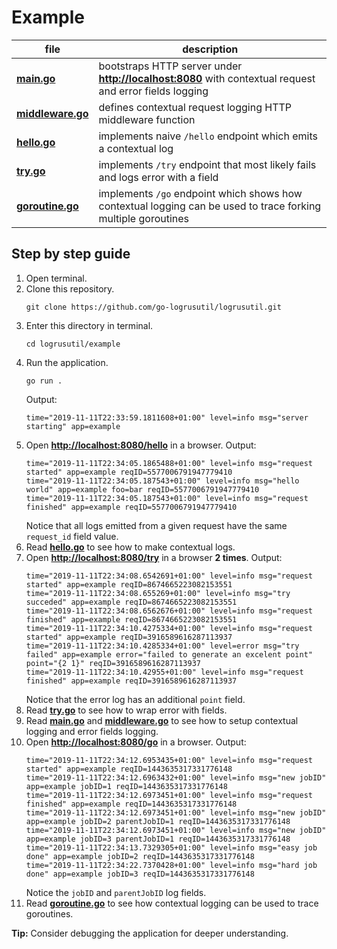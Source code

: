 # Example

| file | description |
| ---- | ----------- |
| [**main.go**](main.go) | bootstraps HTTP server under **<http://localhost:8080>** with contextual request and error fields logging |
| [**middleware.go**](middleware.go) | defines contextual request logging HTTP middleware function |
| [**hello.go**](hello.go) | implements naive `/hello` endpoint which emits a contextual log |
| [**try.go**](try.go) | implements `/try` endpoint that most likely fails and logs error with a field |
| [**goroutine.go**](goroutine.go) | implements `/go` endpoint which shows how contextual logging can be used to trace forking multiple goroutines |

## Step by step guide

1. Open terminal.
1. Clone this repository.
   ```
   git clone https://github.com/go-logrusutil/logrusutil.git
   ```
1. Enter this directory in terminal.
   ```
   cd logrusutil/example
   ```
1. Run the application.
   ```
   go run .
   ```
   Output:
   ```
   time="2019-11-11T22:33:59.1811608+01:00" level=info msg="server starting" app=example
   ```
1. Open **<http://localhost:8080/hello>** in a browser.
   Output:
   ```
   time="2019-11-11T22:34:05.1865488+01:00" level=info msg="request started" app=example reqID=5577006791947779410
   time="2019-11-11T22:34:05.187543+01:00" level=info msg="hello world" app=example foo=bar reqID=5577006791947779410
   time="2019-11-11T22:34:05.187543+01:00" level=info msg="request finished" app=example reqID=5577006791947779410
   ```
   Notice that all logs emitted from a given request have the same `request_id` field value.
1. Read [**hello.go**](hello.go) to see how to make contextual logs.
1. Open **<http://localhost:8080/try>** in a browser **2 times**.
   Output:
   ```
   time="2019-11-11T22:34:08.6542691+01:00" level=info msg="request started" app=example reqID=8674665223082153551
   time="2019-11-11T22:34:08.655269+01:00" level=info msg="try succeded" app=example reqID=8674665223082153551
   time="2019-11-11T22:34:08.6562676+01:00" level=info msg="request finished" app=example reqID=8674665223082153551
   time="2019-11-11T22:34:10.4275334+01:00" level=info msg="request started" app=example reqID=3916589616287113937
   time="2019-11-11T22:34:10.4285334+01:00" level=error msg="try failed" app=example error="failed to generate an excelent point" point="{2 1}" reqID=3916589616287113937
   time="2019-11-11T22:34:10.42955+01:00" level=info msg="request finished" app=example reqID=3916589616287113937
   ```
   Notice that the error log has an additional `point` field.
1. Read [**try.go**](try.go) to see how to wrap error with fields.
1. Read [**main.go**](main.go) and [**middleware.go**](middleware.go) to see how to setup contextual logging and error fields logging.
1. Open **<http://localhost:8080/go>** in a browser.
   Output:
   ```
   time="2019-11-11T22:34:12.6953435+01:00" level=info msg="request started" app=example reqID=1443635317331776148
   time="2019-11-11T22:34:12.6963432+01:00" level=info msg="new jobID" app=example jobID=1 reqID=1443635317331776148
   time="2019-11-11T22:34:12.6973451+01:00" level=info msg="request finished" app=example reqID=1443635317331776148
   time="2019-11-11T22:34:12.6973451+01:00" level=info msg="new jobID" app=example jobID=2 parentJobID=1 reqID=1443635317331776148
   time="2019-11-11T22:34:12.6973451+01:00" level=info msg="new jobID" app=example jobID=3 parentJobID=1 reqID=1443635317331776148
   time="2019-11-11T22:34:13.7329305+01:00" level=info msg="easy job done" app=example jobID=2 reqID=1443635317331776148
   time="2019-11-11T22:34:22.7370428+01:00" level=info msg="hard job done" app=example jobID=3 reqID=1443635317331776148
   ```
   Notice the `jobID` and `parentJobID` log fields.
1. Read [**goroutine.go**](goroutine.go) to see how contextual logging can be used to trace goroutines.

**Tip:** Consider debugging the application for deeper understanding.
